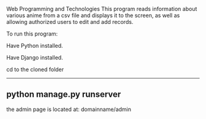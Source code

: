 Web Programming and Technologies
This program reads information about various anime from a csv file and displays it to the screen, as well as allowing authorized users to edit and add records. 

To run this program:

Have Python installed. 

Have Django installed. 


cd to the cloned folder

----------------------------------
python manage.py runserver
----------------------------------

the admin page is located at: domainname/admin
